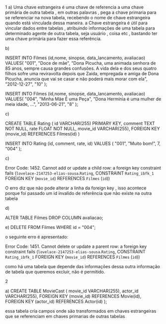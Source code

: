 
1
a)
Uma chave estrangeira é uma chave de referencia a uma chave primária de outra tabela , em outras palavras , pega a chave primaria para se referenciar na nova tabela, recebendo o nome de chave estrangeira quando está vinculada dessa maneira. a Chave estrangeira é útil para vincular dados entre tabelas , atribuindo informações de uma tabela para determinado agente de outra tabela, seja usuário , coisa etc , bastando ter uma chave primária para fazer essa referência.

b)

INSERT INTO Filmes (id,nome, sinopse, data_lancamento, avaliacao)
VALUES(
  "001",
  "Doce de mãe",
  "Dona Picucha, uma animada senhora de 85 anos, sempre causa grandes confusões. A vida dela e dos seus quatro filhos sofre uma reviravolta depois que Zaida, empregada e amiga de Dona Picucha, anuncia que vai se casar e não poderá mais morar com ela",
  "2012-12-27",
  "10"
);

INSERT INTO Filmes (id,nome, sinopse, data_lancamento, avaliacao)
VALUES(
  "004",
  "Minha Mãe É uma Peça",
  "Dona Hermínia é uma mulher de meia idade, ...",
  "2013-06-21",
  "8"
  );


  c)

  CREATE TABLE Rating (
		id VARCHAR(255) PRIMARY KEY,
    comment TEXT NOT NULL,
		rate FLOAT NOT NULL,
    movie_id VARCHAR(255),
    FOREIGN KEY (movie_id) REFERENCES Filmes(id)
)


INSERT INTO Rating (id, comment, rate, id) 
VALUES (
		"001",
    "Muito bom!",
    7,
		"004"
);


c)

Error Code: 1452. Cannot add or update a child row: a foreign key constraint fails (`lovelace-2147253-elias-sousa`.`Rating`, CONSTRAINT `Rating_ibfk_1` FOREIGN KEY (`movie_id`) REFERENCES `Filmes` (`id`))

O erro diz que não pode alterar a linha da foreign key , isso acontece porque foi passado um id invalido de referência que não existe na outra tabela


d)

ALTER TABLE Filmes DROP COLUMN avaliacao;


e)
DELETE FROM Filmes WHERE id = "004";

o seguinte erro é apresentado:

Error Code: 1451. Cannot delete or update a parent row: a foreign key constraint fails (`lovelace-2147253-elias-sousa`.`Rating`, CONSTRAINT `Rating_ibfk_1` FOREIGN KEY (`movie_id`) REFERENCES `Filmes` (`id`))

como há uma tabela que depende das informações dessa outra informação de tabela que queremos excluir, não é permitido.



2

a)
CREATE TABLE MovieCast (
		movie_id VARCHAR(255),
		actor_id VARCHAR(255),
    FOREIGN KEY (movie_id) REFERENCES Movie(id),
    FOREIGN KEY (actor_id) REFERENCES Actor(id)
);

essa tabela cria campos onde são transformados em chaves estrangeiras que se referenciam em chaves primarias de outras tabelas


